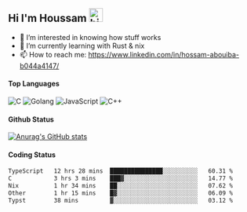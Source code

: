 ## Hi I'm Houssam <img src="https://user-images.githubusercontent.com/1303154/88677602-1635ba80-d120-11ea-84d8-d263ba5fc3c0.gif" width="28px" alt="hi">

- 👀 I’m interested in knowing how stuff works
- 🔭 I’m currently learning with Rust & nix
- 📫 How to reach me: https://www.linkedin.com/in/hossam-abouiba-b044a4147/

#### Top Languages

![C](https://img.shields.io/badge/c-%2300599C.svg?style=for-the-badge&logo=c&logoColor=white)
![Golang](https://img.shields.io/badge/go-blue?style=for-the-badge&logo=Goland)
![JavaScript](https://img.shields.io/badge/javascript-%23323330.svg?style=for-the-badge&logo=javascript&logoColor=%23F7DF1E)
![C++](https://img.shields.io/badge/C%2B%2B-blue?style=for-the-badge&logo=C%2B%2B)


#### Github Status
[![Anurag's GitHub stats](https://github-readme-stats.vercel.app/api?username=0xhoussam&theme=tokyonight)](https://github.com/anuraghazra/github-readme-stats)

#### Coding Status
<!--START_SECTION:waka-->

```txt
TypeScript   12 hrs 28 mins  ███████████████░░░░░░░░░░   60.31 %
C            3 hrs 3 mins    ███▓░░░░░░░░░░░░░░░░░░░░░   14.77 %
Nix          1 hr 34 mins    ██░░░░░░░░░░░░░░░░░░░░░░░   07.62 %
Other        1 hr 15 mins    █▓░░░░░░░░░░░░░░░░░░░░░░░   06.09 %
Typst        38 mins         ▓░░░░░░░░░░░░░░░░░░░░░░░░   03.12 %
```

<!--END_SECTION:waka-->
